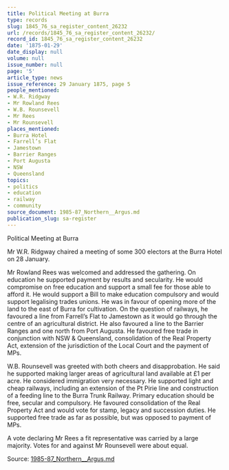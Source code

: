 ```yaml
---
title: Political Meeting at Burra
type: records
slug: 1845_76_sa_register_content_26232
url: /records/1845_76_sa_register_content_26232/
record_id: 1845_76_sa_register_content_26232
date: '1875-01-29'
date_display: null
volume: null
issue_number: null
page: '5'
article_type: news
issue_reference: 29 January 1875, page 5
people_mentioned:
- W.R. Ridgway
- Mr Rowland Rees
- W.B. Rounsevell
- Mr Rees
- Mr Rounsevell
places_mentioned:
- Burra Hotel
- Farrell’s Flat
- Jamestown
- Barrier Ranges
- Port Augusta
- NSW
- Queensland
topics:
- politics
- education
- railway
- community
source_document: 1985-87_Northern__Argus.md
publication_slug: sa-register
---
```


Political Meeting at Burra

Mr W.R. Ridgway chaired a meeting of some 300 electors at the Burra Hotel on 28 January.

Mr Rowland Rees was welcomed and addressed the gathering.  On education he supported payment by results and secularity.  He would compromise on free education and support a small fee for those able to afford it.  He would support a Bill to make education compulsory and would support legalising trades unions.  He was in favour of opening more of the land to the east of Burra for cultivation.  On the question of railways, he favoured a line from Farrell’s Flat to Jamestown as it would go through the centre of an agricultural district.  He also favoured a line to the Barrier Ranges and one north from Port Augusta.  He favoured free trade in conjunction with NSW & Queensland, consolidation of the Real Property Act, extension of the jurisdiction of the Local Court and the payment of MPs.

W.B. Rounsevell was greeted with both cheers and disapprobation.  He said he supported making larger areas of agricultural land available at £1 per acre.  He considered immigration very necessary.  He supported light and cheap railways, including an extension of the Pt Pirie line and construction of a feeding line to the Burra Trunk Railway.  Primary education should be free, secular and compulsory.  He favoured consolidation of the Real Property Act and would vote for stamp, legacy and succession duties.  He supported free trade as far as possible, but was opposed to payment of MPs.

A vote declaring Mr Rees a fit representative was carried by a large majority. Votes for and against Mr Rounsevell were about equal.

Source: [1985-87_Northern__Argus.md](/downloads/markdown/1985-87_Northern__Argus.md)

